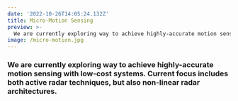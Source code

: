 ```yaml
---
date: '2022-10-26T14:05:24.132Z'
title: Micro-Motion Sensing
preview: >-
  We are currently exploring way to achieve highly-accurate motion sensing with low-cost systems. Current focus includes both active radar techniques, but also non-linear radar architectures.
image: /micro-motion.jpg
---
```


### We are currently exploring way to achieve highly-accurate motion sensing with low-cost systems. Current focus includes both active radar techniques, but also non-linear radar architectures.
